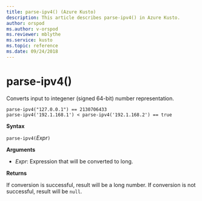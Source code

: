 ```yaml
---
title: parse-ipv4() (Azure Kusto)
description: This article describes parse-ipv4() in Azure Kusto.
author: orspod
ms.author: v-orspod
ms.reviewer: mblythe
ms.service: kusto
ms.topic: reference
ms.date: 09/24/2018
---
```

# parse-ipv4()

Converts input to integener (signed 64-bit) number representation.

    parse-ipv4("127.0.0.1") == 2130706433
    parse-ipv4('192.1.168.1') < parse-ipv4('192.1.168.2') == true

**Syntax**

`parse-ipv4(`*Expr*`)`

**Arguments**

* *Expr*: Expression that will be converted to long. 

**Returns**

If conversion is successful, result will be a long number.
If conversion is not successful, result will be `null`.
 